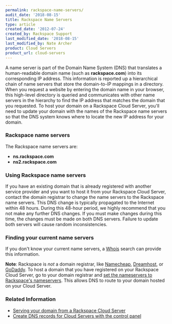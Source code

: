 ```yaml
---
permalink: rackspace-name-servers/
audit_date: '2018-08-15'
title: Rackspace Name Servers
type: article
created_date: '2012-07-24'
created_by: Rackspace Support
last_modified_date: '2018-08-15'
last_modified_by: Nate Archer
product: Cloud Servers
product_url: cloud-servers
---
```


A name server is part of the Domain Name System (DNS) that translates a
human-readable domain name (such as **rackspace.com**) into its
corresponding IP address. This information is reported up a hierarchical
chain of name servers that store the domain-to-IP mappings in a
directory. When you request a website by entering the domain name in
your browser, this high-level directory is queried and communicates with
other name servers in the hierarchy to find the IP address that matches
the domain that you requested. To host your domain on a Rackspace Cloud
Server, you'll need to update your domain with the names of the
Rackspace name servers so that the DNS system knows where to locate the
new IP address for your domain.

### Rackspace name servers

The Rackspace name servers are:

-   **ns.rackspace.com**
-   **ns2.rackspace.com**

### Using Rackspace name servers

If you have an existing domain that is already registered with another service provider and you want to host it from your Rackspace Cloud Server, contact the domain registrar to change the name servers to the Rackspace name servers. This DNS change is typically propagated to the Internet within 48 hours. During this 48-hour period, we highly recommend that you not make any further DNS changes. If you must make changes during this time, the changes must be made on both DNS servers. Failure to update both servers will cause random inconsistencies.

### Finding your current name servers

If you don't know your current name servers, a
[Whois](https://whois.domaintools.com/ "https://whois.domaintools.com")
search can provide this information.

**Note**: Rackspace is *not* a domain registrar, like [Namecheap](https://www.namecheap.com/), [Dreamhost](https://dreamhost.com/domains/),
or [GoDaddy](https://www.godaddy.com/). To host a domain that you have registered on your Rackspace
Cloud Server, go to your domain registrar and [set the nameservers to Rackspace's nameservers](/support/how-to/rackspace-cloud-essentials-transferring-your-domain-to-be-served-from-rackspace-cloud).
This allows DNS to route to your domain hosted on your Cloud Server.

### Related Information

-  [Serving your domain from a Rackspace Cloud Server](/support/how-to/serving-your-domain-from-a-rackspace-cloud-server "Serving Your Domain From a Rackspace Cloud Server")
-  [Create DNS records for Cloud Servers with the control panel](/support/how-to/create-dns-records-for-cloud-servers-with-the-control-panel "Create DNS Records for Cloud Servers with the Control Panel")
